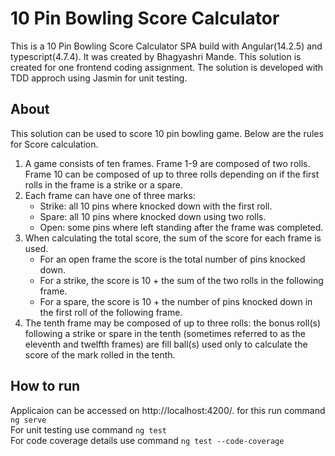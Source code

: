 
# 10 Pin Bowling Score Calculator

This is a 10 Pin Bowling Score Calculator SPA build with Angular(14.2.5) and typescript(4.7.4). It was created by Bhagyashri Mande. This solution is created for one frontend coding assignment. The solution is developed with TDD approch using Jasmin for unit testing.

## About

This solution can be used to score 10 pin bowling game. Below are the rules for Score calculation.
1. A game consists of ten frames. Frame 1-9 are composed of two rolls. Frame 10 can be composed of up to three rolls depending on if the first rolls in the frame is a strike or a spare.
2. Each frame can have one of three marks:
    - Strike: all 10 pins where knocked down with the first roll.
    - Spare: all 10 pins where knocked down using two rolls.
    - Open: some pins where left standing after the frame was completed.
3. When calculating the total score, the sum of the score for each frame is used.
    - For an open frame the score is the total number of pins knocked down.
    - For a strike, the score is 10 + the sum of the two rolls in the following frame.
    - For a spare, the score is 10 + the number of pins knocked down in the first roll of the following frame.
4. The tenth frame may be composed of up to three rolls: the bonus roll(s) following a strike or spare in the tenth (sometimes referred to as the eleventh and twelfth frames) are fill ball(s) used only to calculate the score of the mark rolled in the tenth.


## How to run
Applicaion can be accessed on http://localhost:4200/. for this run command `ng serve` \
For unit testing use command `ng test` \
For code coverage details use command `ng test --code-coverage` 



